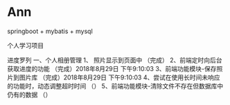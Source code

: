 # Ann
springboot + mybatis + mysql

个人学习项目

进度罗列
	一、个人相册管理
		1、 照片显示到页面中						（完成）
		2、前端定时向后台获取进度的功能				（完成）2018年8月29日 下午9:10:03
		3、前端功能模块-保存照片到图片库				（完成）2018年8月29日 下午9:10:03
		4、尝试在使用长时间未响应的功能时，动态调整超时时间	（）
		5、前端功能模块-清除文件不存在但数据库中仍有的数据	（）
		
